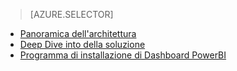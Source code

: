 > [AZURE.SELECTOR]
- [Panoramica dell'architettura](../articles/cortana-analytics-playbook-vehicle-telemetry.md)
- [Deep Dive into della soluzione](../articles/cortana-analytics-playbook-vehicle-telemetry-deep-dive.md)
- [Programma di installazione di Dashboard PowerBI](../articles/machine-learning/cortana-analytics-playbook-vehicle-telemetry-powerbi.md)

